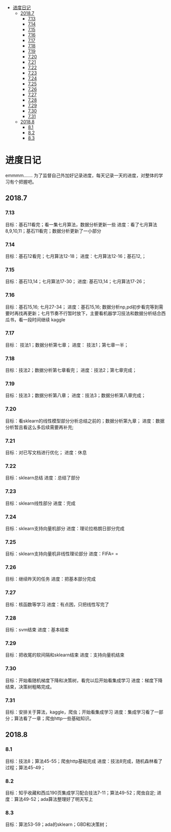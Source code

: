 <!-- TOC -->

- [进度日记](#进度日记)
    - [2018.7](#20187)
        - [7.13](#713)
        - [7.14](#714)
        - [7.15](#715)
        - [7.16](#716)
        - [7.17](#717)
        - [7.18](#718)
        - [7.19](#719)
        - [7.20](#720)
        - [7.21](#721)
        - [7.22](#722)
        - [7.23](#723)
        - [7.24](#724)
        - [7.25](#725)
        - [7.26](#726)
        - [7.27](#727)
        - [7.28](#728)
        - [7.29](#729)
        - [7.30](#730)
        - [7.31](#731)
    - [2018.8](#20188)
        - [8.1](#81)
        - [8.2](#82)
        - [8.3](#83)

<!-- /TOC -->

# 进度日记
emmmm.......
为了监督自己外加好记录进度，每天记录一天的进度，对整体的学习有个把握吧。

## 2018.7
### 7.13
目标：基石11看完；看一集七月算法，数据分析更新一些
进度：看了七月算法8,9,10,11；基石11看完；数据分析更新了一小部分

### 7.14
目标：基石12看完；七月算法12-18；
进度：七月算法12-16；基石12,；

### 7.15
目标：基石13,14；七月算法17-30；
进度: 基石13,14；七月算法17-26；

### 7.16
目标：基石15,16; 七月27-34；
进度：基石15,16; 数据分析np,pd初步看完等到需要时再找再更新；七月节奏不行暂时放下，主要看机器学习技法和数据分析结合西瓜书，看一段时间继续 kaggle

### 7.17
目标： 技法1；数据分析第七章；
进度： 技法1；第七章一半；

### 7.18
目标：技法2；数据分析第七章看完；
进度：技法2；第七章完成；

### 7.19
目标：技法3；数据分析第八章；
进度：技法3；数据分析第八章完成；

### 7.20
目标：看sklearn的线性模型部分分析总结之前的；数据分析第九章；
进度：数据分析暂且看这么多后续需要再补充;

### 7.21
目标：对已写文档进行优化；
进度：休息

### 7.22
目标：sklearn总结
进度：总结了部分

### 7.23
目标：sklearn线性部分
进度：完成

### 7.24
目标：sklearn支持向量机部分
进度：理论拉格朗日部分完成

### 7.25
目标：sklearn支持向量机非线性理论部分
进度：FIFA= =

### 7.26
目标：继续昨天的任务
进度：把基本部分完成

### 7.27
目标：核函数等学习
进度：有点困，只把线性写完了

### 7.28
目标：svm结束
进度：基本结束

### 7.29
目标：把收尾的软间隔和sklearn结束
进度：支持向量机结束

### 7.30
目标：开始看随机梯度下降和决策树，看完以后开始看集成学习
进度：梯度下降结束，决策树粗略完成。

### 7.31
目标：安排关于算法，kaggle，爬虫；开始看集成学习
进度：集成学习看了一部分；算法看了一章；爬虫http一些基础知识。

## 2018.8
### 8.1
目标：技法8；算法45-55；爬虫http基础完成
进度：技法8完成，随机森林看了过程；算法45-49；

### 8.2
目标：知乎收藏和西瓜190页集成学习配合技法7-11；算法49-52；爬虫自定;
进度：算法49-52；ada算法整理好了明天写上

### 8.3
目标：算法53-59；ada的sklearn；GBD和决策树；